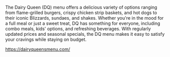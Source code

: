 The Dairy Queen (DQ) menu offers a delicious variety of options ranging from flame-grilled burgers, crispy chicken strip baskets, and hot dogs to their iconic Blizzards, sundaes, and shakes. Whether you're in the mood for a full meal or just a sweet treat, DQ has something for everyone, including combo meals, kids' options, and refreshing beverages. With regularly updated prices and seasonal specials, the DQ menu makes it easy to satisfy your cravings while staying on budget.

https://dairyqueensmenu.com/
